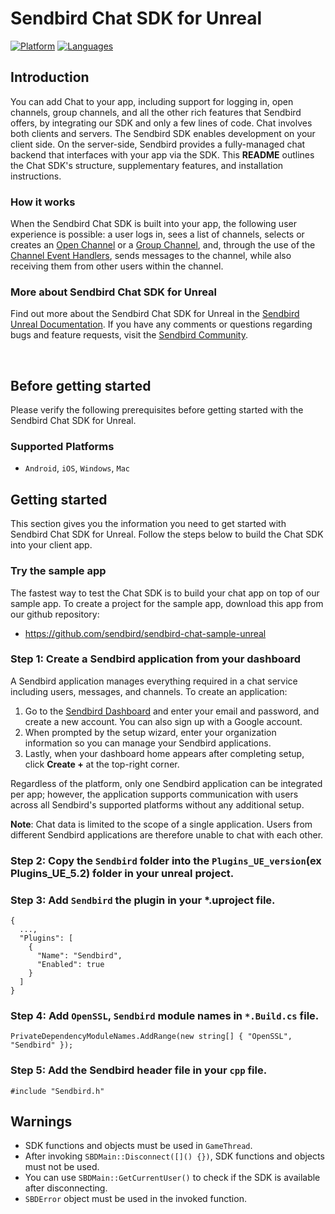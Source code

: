 
# Sendbird Chat SDK for Unreal

[![Platform](https://img.shields.io/badge/platform-unreal-black.svg)](https://github.com/sendbird/sendbird-chat-sdk-unreal)
[![Languages](https://img.shields.io/badge/language-c++-black.svg)](https://github.com/sendbird/sendbird-chat-sdk-unreal)

## Introduction

You can add Chat to your app, including support for logging in, open channels, group channels, and all the other rich features that Sendbird offers, by integrating our SDK and only a few lines of code. Chat involves both clients and servers.  The Sendbird SDK enables development on your client side. On the server-side, Sendbird provides a fully-managed chat backend that interfaces with your app via the SDK. This **README** outlines the Chat SDK's structure, supplementary features, and installation instructions.

### How it works 

When the Sendbird Chat SDK is built into your app, the following user experience is possible: a user logs in, sees a list of channels, selects or creates an [Open Channel](https://sendbird.com/docs/chat/v3/unreal/channels/creating-a-channel/create-an-open-channel) or a [Group Channel](https://sendbird.com/docs/chat/v3/unreal/channels/creating-a-channel/create-a-group-channel), and, through the use of the [Channel Event Handlers](https://sendbird.com/docs/chat/v3/unreal/event-handler/event-handler-overview), sends messages to the channel, while also receiving them from other users within the channel.

### More about Sendbird Chat SDK for Unreal

Find out more about the Sendbird Chat SDK for Unreal in the [Sendbird Unreal Documentation](https://sendbird.com/docs/chat/v3/unreal/overview). If you have any comments or questions regarding bugs and feature requests, visit the [Sendbird Community](https://community.sendbird.com).

<br />

## Before getting started

Please verify the following prerequisites before getting started with the Sendbird Chat SDK for Unreal.

### Supported Platforms

- `Android`, `iOS`, `Windows`, `Mac`


## Getting started

This section gives you the information you need to get started with Sendbird Chat SDK for Unreal. Follow the  steps below to build the Chat SDK into your client app.

### Try the sample app

The fastest way to test the Chat SDK is to build your chat app on top of our sample app. To create a project for the sample app, download this app from our github repository:

- https://github.com/sendbird/sendbird-chat-sample-unreal

### Step 1: Create a Sendbird application from your dashboard

A Sendbird application manages everything required in a chat service including users, messages, and channels. To create an application:

1. Go to the [Sendbird Dashboard](https://dashboard.sendbird.com/auth/signup) and enter your email and password, and create a new account. You can also sign up with a Google account.
2. When prompted by the setup wizard, enter your organization information so you can manage your Sendbird applications.
3. Lastly, when your dashboard home appears after completing setup, click **Create +** at the top-right corner.

Regardless of the platform, only one Sendbird application can be integrated per app; however, the application supports communication with users across all Sendbird's supported platforms without any additional setup.

**Note**: Chat data is limited to the scope of a single application. Users from different Sendbird applications are therefore unable to chat with each other. 

### Step 2: Copy the `Sendbird` folder into the `Plugins_UE_version`(ex Plugins_UE_5.2) folder in your unreal project.

### Step 3: Add `Sendbird` the plugin in your *.uproject file.
```
{
  ...,
  "Plugins": [
    {
      "Name": "Sendbird",
      "Enabled": true
    }
  ]
}
```

### Step 4: Add `OpenSSL`, `Sendbird` module names in `*.Build.cs` file.
```
PrivateDependencyModuleNames.AddRange(new string[] { "OpenSSL", "Sendbird" });
```

### Step 5: Add the Sendbird header file in your `cpp` file.
```
#include "Sendbird.h"
```

## Warnings
- SDK functions and objects must be used in `GameThread`.
- After invoking `SBDMain::Disconnect([]() {})`, SDK functions and objects must not be used.
- You can use `SBDMain::GetCurrentUser()` to check if the SDK is available after disconnecting.
- `SBDError` object must be used in the invoked function.

